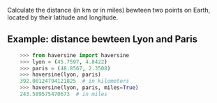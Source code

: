 Calculate the distance (in km or in miles) bewteen two points on Earth,
located by their latitude and longitude.


## Example: distance bewteen Lyon and Paris
```python
    >>> from haversine import haversine
    >>> lyon = (45.7597, 4.8422)
    >>> paris = (48.8567, 2.3508)
    >>> haversine(lyon, paris)
    392.00124794121825  # in kilometers
    >>> haversine(lyon, paris, miles=True)
    243.589575470673  # in miles
```